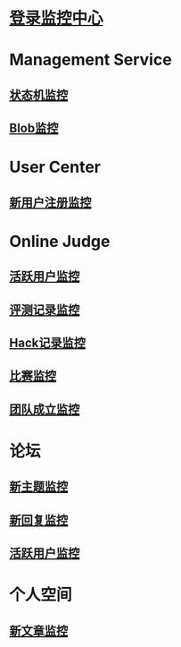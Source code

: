 ﻿# [登录监控中心](login.md)
# Management Service
## [状态机监控](statemachine.md)
## [Blob监控](blob.md)
# User Center
## [新用户注册监控](register.md)
# Online Judge
## [活跃用户监控](oj-activity.md)
## [评测记录监控](judge.md)
## [Hack记录监控](hack.md)
## [比赛监控](contest.md)
## [团队成立监控](group.md)
# 论坛
## [新主题监控](topics.md)
## [新回复监控](replies.md)
## [活跃用户监控](forum-activity.md)
# 个人空间
## [新文章监控](post.md)
